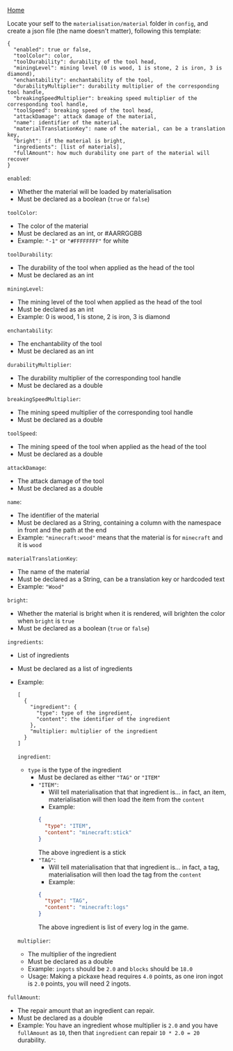 [Home](https://shedaniel.me/MaterialisationData/)

Locate your self to the `materialisation/material` folder in `config`, and create a json file (the name doesn't matter), following this template:
```
{
  "enabled": true or false,
  "toolColor": color,
  "toolDurability": durability of the tool head,
  "miningLevel": mining level (0 is wood, 1 is stone, 2 is iron, 3 is diamond),
  "enchantability": enchantability of the tool,
  "durabilityMultiplier": durability multiplier of the corresponding tool handle,
  "breakingSpeedMultiplier": breaking speed multiplier of the corresponding tool handle,
  "toolSpeed": breaking speed of the tool head,
  "attackDamage": attack damage of the material,
  "name": identifier of the material,
  "materialTranslationKey": name of the material, can be a translation key,
  "bright": if the material is bright,
  "ingredients": [list of materials],
  "fullAmount": how much durability one part of the material will recover
}
```
`enabled`:
- Whether the material will be loaded by materialisation
- Must be declared as a boolean (`true` or `false`)
 
`toolColor`:
- The color of the material
- Must be declared as an int, or #AARRGGBB
- Example: `"-1"` or `"#FFFFFFFF"` for white

`toolDurability`:
- The durability of the tool when applied as the head of the tool
- Must be declared as an int

`miningLevel`:
- The mining level of the tool when applied as the head of the tool
- Must be declared as an int
- Example: 0 is wood, 1 is stone, 2 is iron, 3 is diamond

`enchantability`:
- The enchantability of the tool
- Must be declared as an int

`durabilityMultiplier`:
- The durability multiplier of the corresponding tool handle
- Must be declared as a double

`breakingSpeedMultiplier`:
- The mining speed multiplier of the corresponding tool handle
- Must be declared as a double

`toolSpeed`:
- The mining speed of the tool when applied as the head of the tool
- Must be declared as a double

`attackDamage`:
- The attack damage of the tool
- Must be declared as a double

`name`:
- The identifier of the material
- Must be declared as a String, containing a column with the namespace in front and the path at the end
- Example: `"minecraft:wood"` means that the material is for `minecraft` and it is `wood`

`materialTranslationKey`:
- The name of the material
- Must be declared as a String, can be a translation key or hardcoded text
- Example: `"Wood"`

`bright`:
- Whether the material is bright when it is rendered, will brighten the color when `bright` is `true`
- Must be declared as a boolean (`true` or `false`)

`ingredients`:
- List of ingredients
- Must be declared as a list of ingredients
- Example:
  ```
  [
    {
      "ingredient": {
        "type": type of the ingredient,
        "content": the identifier of the ingredient
      },
      "multiplier: multiplier of the ingredient
    }
  ]
  ```
    `ingredient`:
    - `type` is the type of the ingredient
      - Must be declared as either `"TAG"` or `"ITEM"`
      - `"ITEM"`:
	    - Will tell materialisation that that ingredient is... in fact, an item, materialisation will then load the item from the `content`
	    - Example: 
	    ```json
	    {
          "type": "ITEM",
          "content": "minecraft:stick"
        }
	    ```
	    The above ingredient is a stick
	  - `"TAG"`:
	    - Will tell materialisation that that ingredient is... in fact, a tag, materialisation will then load the tag from the `content`
	    - Example: 
	    ```json
	    {
          "type": "TAG",
          "content": "minecraft:logs"
        }
	    ```
	    The above ingredient is list of every log in the game.
	    
  `multiplier`:
  - The multiplier of the ingredient
  - Must be declared as a double
  - Example: `ingots` should be `2.0` and `blocks` should be `18.0`
  - Usage: Making a pickaxe head requires `4.0` points, as one iron ingot is `2.0` points, you will need 2 ingots.

`fullAmount`:
- The repair amount that an ingredient can repair.
- Must be declared as a double
- Example: You have an ingredient whose multiplier is `2.0` and you have `fullAmount` as `10`, then that `ingredient` can repair `10 * 2.0 = 20` durability.
